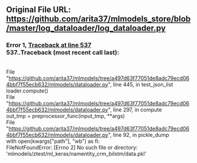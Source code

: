 ## Original File URL: https://github.com/arita37/mlmodels_store/blob/master/log_dataloader/log_dataloader.py


### Error 1, [Traceback at line 537](https://github.com/arita37/mlmodels_store/blob/master/log_dataloader/log_dataloader.py#L537)<br />537..Traceback (most recent call last):
<br />  File "https://github.com/arita37/mlmodels/tree/a497d63f77051de8adc79ecd064bbf7f55ecb632/mlmodels/dataloader.py", line 445, in test_json_list
<br />    loader.compute()
<br />  File "https://github.com/arita37/mlmodels/tree/a497d63f77051de8adc79ecd064bbf7f55ecb632/mlmodels/dataloader.py", line 297, in compute
<br />    out_tmp = preprocessor_func(input_tmp, **args)
<br />  File "https://github.com/arita37/mlmodels/tree/a497d63f77051de8adc79ecd064bbf7f55ecb632/mlmodels/dataloader.py", line 92, in pickle_dump
<br />    with open(kwargs["path"], "wb") as fi:
<br />FileNotFoundError: [Errno 2] No such file or directory: 'mlmodels/ztest/ml_keras/namentity_crm_bilstm/data.pkl'
